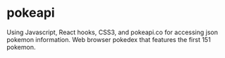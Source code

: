 # pokeapi
Using Javascript, React hooks, CSS3, and pokeapi.co for accessing json pokemon information. Web browser pokedex that features the first 151 pokemon. 
